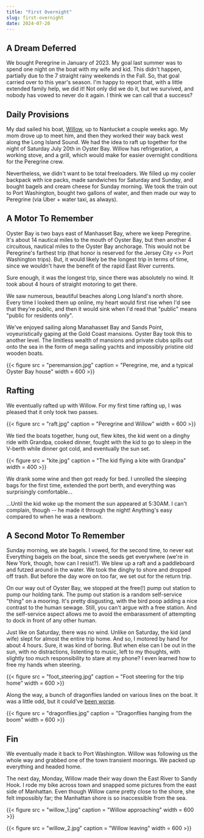 ```yaml
---
title: "First Overnight"
slug: first-overnight
date: 2024-07-20
---
```


## A Dream Deferred

We bought Peregrine in January of 2023. My goal last summer was to spend one night on the boat with my wife and kid. This didn't happen, partially due to the 7 straight rainy weekends in the Fall. So, that goal carried over to this year's season. I'm happy to report that, with a little extended family help, we did it! Not only did we do it, but we survived, and nobody has vowed to never do it again. I think we can call that a success?

## Daily Provisions

My dad sailed his boat, [Willow](https://sltf.com/boat/), up to Nantucket a couple weeks ago. My mom drove up to meet him, and then they worked their way back west along the Long Island Sound. We had the idea to raft up together for the night of Saturday July 20th in Oyster Bay. Willow has refrigeration, a working stove, and a grill, which would make for easier overnight conditions for the Peregrine crew.

Nevertheless, we didn't want to be total freeloaders. We filled up my cooler backpack with ice packs, made sandwiches for Saturday and Sunday, and bought bagels and cream cheese for Sunday morning. We took the train out to Port Washington, bought two gallons of water, and then made our way to Peregrine (via Uber + water taxi, as always).

## A Motor To Remember

Oyster Bay is two bays east of Manhasset Bay, where we keep Peregrine. It's about 14 nautical miles to the mouth of Oyster Bay, but then another 4 circuitous, nautical miles to the Oyster Bay anchorage. This would not be Peregrine's farthest trip (that honor is reserved for the Jersey City <> Port Washington trips). But, it would likely be the longest trip in terms of time, since we wouldn't have the benefit of the rapid East River currents. 

Sure enough, it was the longest trip, since there was absolutely no wind. It took about 4 hours of straight motoring to get there. 

We saw numerous, beautiful beaches along Long Island's north shore. Every time I looked them up online, my heart would first rise when I'd see that they're public, and then it would sink when I'd read that "public" means "public for residents only". 

We've enjoyed sailing along Manahasset Bay and Sands Point, voyeuristically gaping at the Gold Coast mansions. Oyster Bay took this to another level. The limitless wealth of mansions and private clubs spills out onto the sea in the form of mega sailing yachts and impossibly pristine old wooden boats. 

{{< figure src = "peremansion.jpg" caption = "Peregrine, me, and a typical Oyster Bay house" width = 600 >}}

## Rafting

We eventually rafted up with Willow. For my first time rafting up, I was pleased that it only took two passes. 

{{< figure src = "raft.jpg" caption = "Peregrine and Willow" width = 600 >}}

We tied the boats together, hung out, flew kites, the kid went on a dinghy ride with Grandpa, cooked dinner, fought with the kid to go to sleep in the V-berth while dinner got cold, and eventually the sun set. 

{{< figure src = "kite.jpg" caption = "The kid flying a kite with Grandpa" width = 400 >}}

We drank some wine and then got ready for bed. I unrolled the sleeping bags for the first time, extended the port berth, and everything was surprisingly comfortable...

...Until the kid woke up the moment the sun appeared at 5:30AM. I can't complain, though -- he made it through the night! Anything's easy compared to when he was a newborn.

## A Second Motor To Remember

Sunday morning, we ate bagels. I vowed, for the second time, to never eat Everything bagels on the boat, since the seeds get everywhere (we're in New York, though, how can I resist?). We blew up a raft and a paddleboard and futzed around in the water. We took the dinghy to shore and dropped off trash. But before the day wore on too far, we set out for the return trip.

On our way out of Oyster Bay, we stopped at the free(!) pump out station to pump our holding tank. The pump out station is a random self-service "thing" on a mooring. It's pretty disgusting, with the bird poop adding a nice contrast to the human sewage. Still, you can't argue with a free station. And the self-service aspect allows me to avoid the embarassment of attempting to dock in front of any other human.

Just like on Saturday, there was no wind. Unlike on Saturday, the kid (and wife) slept for almost the entire trip home. And so, I motored by hand for about 4 hours. Sure, it was kind of boring. But when else can I be out in the sun, with no distractions, listenting to music, left to my thoughts, with slightly too much responsibility to stare at my phone? I even learned how to free my hands when steering.

{{< figure src = "foot_steering.jpg" caption = "Foot steering for the trip home" width = 600 >}}

Along the way, a bunch of dragonflies landed on various lines on the boat. It was a little odd, but it could've [been worse](https://www.cnn.com/2024/07/29/us/video/dragonfly-swarm-rhode-island-beach-digvid).

{{< figure src = "dragonflies.jpg" caption = "Dragonflies hanging from the boom" width = 600 >}}

## Fin

We eventually made it back to Port Washington. Willow was following us the whole way and grabbed one of the town transient moorings. We packed up everything and headed home. 

The next day, Monday, Willow made their way down the East River to Sandy Hook. I rode my bike across town and snapped some pictures from the east side of Manhattan. Even though Willow came pretty close to the shore, she felt impossibly far; the Manhattan shore is so inaccessible from the sea.

{{< figure src = "willow_1.jpg" caption = "Willow approaching" width = 600 >}}

{{< figure src = "willow_2.jpg" caption = "Willow leaving" width = 600 >}}


